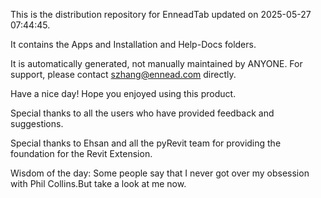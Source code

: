 This is the distribution repository for EnneadTab updated on 2025-05-27 07:44:45.

It contains the Apps and Installation and Help-Docs folders.

It is automatically generated, not manually maintained by ANYONE.
For support, please contact szhang@ennead.com directly.

Have a nice day! Hope you enjoyed using this product.

Special thanks to all the users who have provided feedback and suggestions.

Special thanks to Ehsan and all the pyRevit team for providing the foundation for the Revit Extension.



Wisdom of the day:
Some people say that I never got over my obsession with Phil Collins.But take a look at me now.
